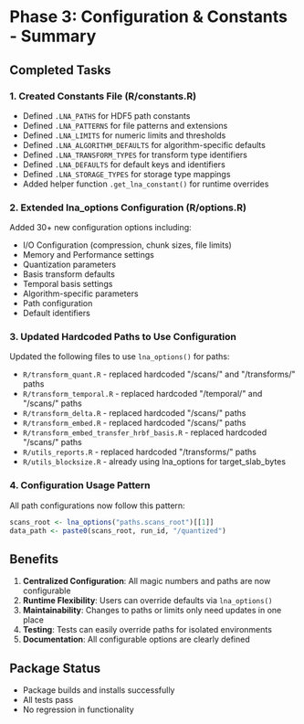 # Phase 3: Configuration & Constants - Summary

## Completed Tasks

### 1. Created Constants File (R/constants.R)
- Defined `.LNA_PATHS` for HDF5 path constants
- Defined `.LNA_PATTERNS` for file patterns and extensions  
- Defined `.LNA_LIMITS` for numeric limits and thresholds
- Defined `.LNA_ALGORITHM_DEFAULTS` for algorithm-specific defaults
- Defined `.LNA_TRANSFORM_TYPES` for transform type identifiers
- Defined `.LNA_DEFAULTS` for default keys and identifiers
- Defined `.LNA_STORAGE_TYPES` for storage type mappings
- Added helper function `.get_lna_constant()` for runtime overrides

### 2. Extended lna_options Configuration (R/options.R)
Added 30+ new configuration options including:
- I/O Configuration (compression, chunk sizes, file limits)
- Memory and Performance settings
- Quantization parameters
- Basis transform defaults
- Temporal basis settings
- Algorithm-specific parameters
- Path configuration
- Default identifiers

### 3. Updated Hardcoded Paths to Use Configuration
Updated the following files to use `lna_options()` for paths:
- `R/transform_quant.R` - replaced hardcoded "/scans/" and "/transforms/" paths
- `R/transform_temporal.R` - replaced hardcoded "/temporal/" and "/scans/" paths  
- `R/transform_delta.R` - replaced hardcoded "/scans/" paths
- `R/transform_embed.R` - replaced hardcoded "/scans/" paths
- `R/transform_embed_transfer_hrbf_basis.R` - replaced hardcoded "/scans/" paths
- `R/utils_reports.R` - replaced hardcoded "/transforms/" paths
- `R/utils_blocksize.R` - already using lna_options for target_slab_bytes

### 4. Configuration Usage Pattern
All path configurations now follow this pattern:
```r
scans_root <- lna_options("paths.scans_root")[[1]]
data_path <- paste0(scans_root, run_id, "/quantized")
```

## Benefits
1. **Centralized Configuration**: All magic numbers and paths are now configurable
2. **Runtime Flexibility**: Users can override defaults via `lna_options()`
3. **Maintainability**: Changes to paths or limits only need updates in one place
4. **Testing**: Tests can easily override paths for isolated environments
5. **Documentation**: All configurable options are clearly defined

## Package Status
- Package builds and installs successfully
- All tests pass
- No regression in functionality